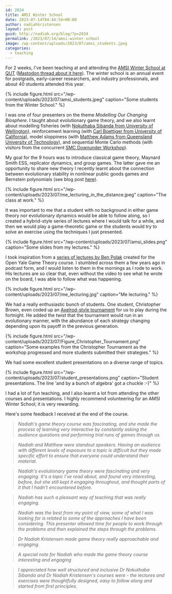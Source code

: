 ```yaml
---
id: 2024
title: AMSI Winter School
date: 2023-07-14T04:44:54+00:00
author: nadiahkristensen
layout: post
guid: http://nadiah.org/blog/?p=2024
permalink: /2023/07/14/amsi-winter-school
image: /wp-content/uploads/2023/07/amsi_students.jpeg
categories:
  - teaching
---
```


For 2 weeks, I've been teaching at and attending the 
[AMSI Winter School at QUT](https://ws.amsi.org.au/)
([Mastodon thread about it here](https://fediscience.org/@nadiah/110711366065181133)).
The winter school is an annual event for postgrads, early-career researchers,
and industry professionals, and about 40 students attended this year.

{%
    include figure.html
    src="/wp-content/uploads/2023/07/amsi_students.jpeg"
    caption="Some students from the Winter School."
%}

I was one of four presenters on the theme *Modelling Our Changing Biosphere*.
I taught about evolutionary game theory,
and we also learnt about
modelling fisheries 
(with [Nokuthaba Sibanda from University of Wellington](https://people.wgtn.ac.nz/nokuthaba.sibanda)),
reinforcement learning
(with [Carl Boettiger from University of California](https://ourenvironment.berkeley.edu/people/carl-boettiger)),
model sloppiness (with [Matthew Adams from Queensland University of Technology](https://www.qut.edu.au/about/our-people/academic-profiles/mp.adams)),
and sequential Monte Carlo methods (with visitors from the concurrent [SMC Downunder Workshop](https://austms.org.au/event/smc-downunder/)).

My goal for the 9 hours was to introduce classical game theory, Maynard Smith ESS, replicator dynamics, and group games.
The latter gave me an opportunity to share new theory I recently learnt about the connection between evolutionary stability in nonlinear
public goods games and Bernstein polynomials (see blog post [here](https://nadiah.org/2021/12/12/archetti-bernstein)).

{%
    include figure.html
    src="/wp-content/uploads/2023/07/me_lecturing_in_the_distance.jpeg"
    caption="The class at work."
%}

It was important to me that a student with no background in either game theory nor evolutionary dynamics would be able to follow
along, so I created a hybrid-style series of lectures where I would talk for a while, and then we would play a game-theoretic game
or the students would try to solve an exercise using the techniques I just presented.

{%
    include figure.html
    src="/wp-content/uploads/2023/07/amsi_slides.png"
    caption="Some slides from my lectures."
%}

I took inspiration from a [series of lectures by Ben Polak](https://oyc.yale.edu/economics/econ-159) created for
the Open Yale Game Theory course.
I stumbled across them a few years ago in podcast form, and I would listen to them in the mornings as I rode to work.
His lectures are so clear that, even without the video to see what he wrote on the board,
I was able to follow what was happening.

{%
    include figure.html
    src="/wp-content/uploads/2023/07/me_lecturing.jpg"
    caption="Me lecturing."
%}

We had a really enthusiastic bunch of students.
One student, Christopher Brown, even coded up an 
[Axelrod-style tournament](https://github.com/pyrrhicPachyderm/amsi-dilemma-tournament) for us to play during the fortnight.
He added the twist that the tournament would run in an evolutionary manner, 
with the abundance of each strategy changing depending upon its payoff in the previous generation.

{%
    include figure.html
    src="/wp-content/uploads/2023/07/Figure_Christopher_Tournament.png"
    caption="Some examples from the Christopher Tournament as the workshop progressed and more students submitted their strategies."
%}

We had some excellent student presentations on a diverse range of topics.

{%
    include figure.html
    src="/wp-content/uploads/2023/07/student_presentations.png"
    caption="Student presentations. The line 'and by a bunch of algebra' got a chuckle :-)"
%}

I had a lot of fun teaching, and I also learnt a lot from attending the other courses and presentations.
I highly recommend volunteering for an AMSI Winter School; it is very rewarding.

Here's some feedback I received at the end of the course.

> *Nadiah's game theory course was fascinating, and she made the process of learning very interactive by constantly asking the audience questions and performing trial runs of games through us.*

> *Nadiah and Matthew were standout speakers. Having an audience with different levels of exposure to a topic is difficult but they made specific effort to ensure that everyone could understand their material.*

> *Nadiah's evolutionary game theory were fascinating and very engaging. It's a topic I've read about, and found very interesting, before, but she still kept it engaging throughout, and thought parts of it that I hadn't encountered before.*

> *Nadiah has such a pleasant way of teaching that was really engaging.*

> *Nadiah was the best from my point of view, some of what I was looking for is related to some of the approaches I have been considering. This presenter allowed time for people to work through the problems and then explained the steps through the problems.*

> *Dr Nadiah Kristensen made game theory really approachable and engaging.*

> *A special note for Nadiah who made the game theory course interesting and engaging*

> *I appreciated how well structured and inclusive Dr Nokuthaba Sibanda and Dr Nadiah Kristensen's courses were - the lectures and exercises were thoughtfully designed, easy to follow along and started from first principles.*

